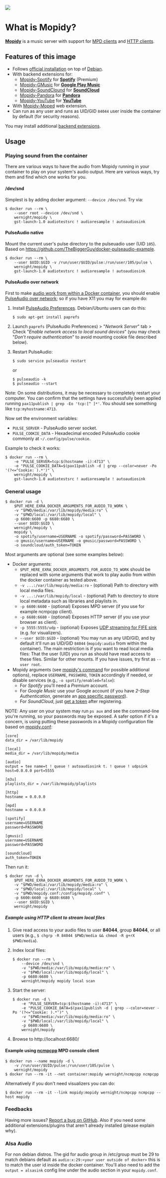 [![](https://images.microbadger.com/badges/image/wernight/mopidy.svg)](http://microbadger.com/images/wernight/mopidy "Get your own image badge on microbadger.com")

What is Mopidy?
===============

[**Mopidy**](https://www.mopidy.com/) is a music server with support for [MPD clients](https://docs.mopidy.com/en/latest/clients/mpd/) and [HTTP clients](https://docs.mopidy.com/en/latest/ext/web/#ext-web).

Features of this image
----------------------

  * Follows [official installation](https://docs.mopidy.com/en/latest/installation/debian/) on top of [Debian](https://registry.hub.docker.com/_/debian/).
  * With backend extensions for:
      * [Mopidy-Spotify](https://docs.mopidy.com/en/latest/ext/backends/#mopidy-spotify) for **[Spotify](https://www.spotify.com/us/)** (Premium)
      * [Mopidy-GMusic](https://docs.mopidy.com/en/latest/ext/backends/#mopidy-gmusic) for **[Google Play Music](https://play.google.com/music/listen)**
      * [Mopidy-SoundClound](https://docs.mopidy.com/en/latest/ext/backends/#mopidy-soundcloud) for **[SoundCloud](https://soundcloud.com/stream)**
      * [Mopidy-Pandora](https://github.com/rectalogic/mopidy-pandora) for **[Pandora](https://www.pandora.com/)**
      * [Mopidy-YouTube](https://docs.mopidy.com/en/latest/ext/backends/#mopidy-youtube) for **[YouTube](https://www.youtube.com)**
  * With [Mopidy-Moped](https://docs.mopidy.com/en/latest/ext/web/#mopidy-moped) web extension.
  * Can run as any user and runs as UID/GID `84044` user inside the container by default (for security reasons).

You may install additional [backend extensions](https://docs.mopidy.com/en/latest/ext/backends/).


Usage
-----

### Playing sound from the container

There are various ways to have the audio from Mopidy running in your container
to play on your system's audio output. Here are various ways, try them and find
which one works for you.

#### /dev/snd

Simplest is by adding docker argument: `--device /dev/snd`. Try via:

    $ docker run --rm \
        --user root --device /dev/snd \
        wernight/mopidy \
        gst-launch-1.0 audiotestsrc ! audioresample ! autoaudiosink

#### PulseAudio native

Mount the current user's pulse directory to the pulseuadio user (UID `105`).
Based on https://github.com/TheBiggerGuy/docker-pulseaudio-example.

    $ docker run --rm \
        --user $UID:$GID -v /run/user/$UID/pulse:/run/user/105/pulse \
        wernight/mopidy \
        gst-launch-1.0 audiotestsrc ! audioresample ! autoaudiosink

#### PulseAudio over network

First to make [audio work from within a Docker container](http://stackoverflow.com/q/28985714/167897),
you should enable [PulseAudio over network](https://wiki.freedesktop.org/www/Software/PulseAudio/Documentation/User/Network/);
so if you have X11 you may for example do:

 1. Install [PulseAudio Preferences](http://freedesktop.org/software/pulseaudio/paprefs/). Debian/Ubuntu users can do this:

        $ sudo apt-get install paprefs

 2. Launch `paprefs` (PulseAudio Preferences) > "*Network Server*" tab > Check "*Enable network access to local sound devices*" (you may check "*Don't require authentication*" to avoid mounting cookie file described below).

 3. Restart PulseAudio:

        $ sudo service pulseaudio restart

    or

        $ pulseaudio -k
        $ pulseaudio --start

Note: On some distributions, it may be necessary to completely restart your computer. You can confirm that the settings have successfully been applied running `pax11publish | grep -Eo 'tcp:[^ ]*'`. You should see something like `tcp:myhostname:4713`.

Now set the environment variables:

  * `PULSE_SERVER` - PulseAudio server socket.
  * `PULSE_COOKIE_DATA` - Hexadecimal encoded PulseAudio cookie commonly at `~/.config/pulse/cookie`.

Example to check it works:

    $ docker run --rm \
        -e "PULSE_SERVER=tcp:$(hostname -i):4713" \
        -e "PULSE_COOKIE_DATA=$(pax11publish -d | grep --color=never -Po '(?<=^Cookie: ).*')" \
        wernight/mopidy \
        gst-launch-1.0 audiotestsrc ! audioresample ! autoaudiosink

### General usage

    $ docker run -d \
        $PUT_HERE_EXRA_DOCKER_ARGUMENTS_FOR_AUDIO_TO_WORK \
        -v "$PWD/media:/var/lib/mopidy/media:ro" \
        -v "$PWD/local:/var/lib/mopidy/local" \
        -p 6600:6600 -p 6680:6680 \
        --user $UID:$GID \
        wernight/mopidy \
        mopidy \
        -o spotify/username=USERNAME -o spotify/password=PASSWORD \
        -o gmusic/username=USERNAME -o gmusic/password=PASSWORD \
        -o soundcloud/auth_token=TOKEN

Most arguments are optional (see some examples below):

  * Docker arguments:
      * `$PUT_HERE_EXRA_DOCKER_ARGUMENTS_FOR_AUDIO_TO_WORK` should be replaced
        with some arguments that work to play audio from within the docker
        container as tested above.
      * `-v ...:/var/lib/mopidy/media:ro` - (optional) Path to directory with local media files.
      * `-v ...:/var/lib/mopidy/local` - (optional) Path to directory to store local metadata such as libraries and playlists in.
      * `-p 6600:6600` - (optional) Exposes MPD server (if you use for example ncmpcpp client).
      * `-p 6680:6680` - (optional) Exposes HTTP server (if you use your browser as client).
      * `-p 5555:5555/udp` - (optional) Exposes [UDP streaming for FIFE sink](https://github.com/mopidy/mopidy/issues/775) (e.g. for visualizers).
      * `--user $UID:$GID` - (optional) You may run as any UID/GID, and by default it'll run as UID/GID `84044` (`mopidy:audio` from within the container).
        The main restriction is if you want to read local media files: That the user (UID) you run as should have read access to these files.
        Similar for other mounts. If you have issues, try first as `--user root`.
  * Mopidy arguments (see [mopidy's command](https://docs.mopidy.com/en/latest/command/) for possible additional options),
    replace `USERNAME`, `PASSWORD`, `TOKEN` accordingly if needed, or disable services (e.g., `-o spotify/enabled=false`):
      * For *Spotify* you'll need a *Premium* account.
      * For *Google Music* use your Google account (if you have *2-Step Authentication*, generate an [app specific password](https://security.google.com/settings/security/apppasswords)).
      * For *SoundCloud*, just [get a token](https://www.mopidy.com/authenticate/) after registering.

NOTE: Any user on your system may run `ps aux` and see the command-line you're running, so your passwords may be exposed.
A safer option if it's a concern, is using putting these passwords in a Mopidy configuration file based on [mopidy.conf](mopidy.conf):

    [core]
    data_dir = /var/lib/mopidy

    [local]
    media_dir = /var/lib/mopidy/media

    [audio]
    output = tee name=t ! queue ! autoaudiosink t. ! queue ! udpsink host=0.0.0.0 port=5555

    [m3u]
    playlists_dir = /var/lib/mopidy/playlists

    [http]
    hostname = 0.0.0.0

    [mpd]
    hostname = 0.0.0.0

    [spotify]
    username=USERNAME
    password=PASSWORD

    [gmusic]
    username=USERNAME
    password=PASSWORD

    [soundcloud]
    auth_token=TOKEN

Then run it:

    $ docker run -d \
        $PUT_HERE_EXRA_DOCKER_ARGUMENTS_FOR_AUDIO_TO_WORK \
        -v "$PWD/media:/var/lib/mopidy/media:ro" \
        -v "$PWD/local:/var/lib/mopidy/local" \
        -v "$PWD/mopidy.conf:/config/mopidy.conf" \
        -p 6600:6600 -p 6680:6680 \
        --user $UID:$GID \
        wernight/mopidy


##### Example using HTTP client to stream local files

 1. Give read access to your audio files to user **84044**, group **84044**, or all users (e.g., `$ chgrp -R 84044 $PWD/media && chmod -R g+rX $PWD/media`).
 2. Index local files:

        $ docker run --rm \
            --device /dev/snd \
            -v "$PWD/media:/var/lib/mopidy/media:ro" \
            -v "$PWD/local:/var/lib/mopidy/local" \
            -p 6680:6680 \
            wernight/mopidy mopidy local scan

 3. Start the server:

        $ docker run -d \
            -e "PULSE_SERVER=tcp:$(hostname -i):4713" \
            -e "PULSE_COOKIE_DATA=$(pax11publish -d | grep --color=never -Po '(?<=^Cookie: ).*')" \
            -v "$PWD/media:/var/lib/mopidy/media:ro" \
            -v "$PWD/local:/var/lib/mopidy/local" \
            -p 6680:6680 \
            wernight/mopidy

 4. Browse to http://localhost:6680/

#### Example using [ncmpcpp](https://docs.mopidy.com/en/latest/clients/mpd/#ncmpcpp) MPD console client

    $ docker run --name mopidy -d \
        -v /run/user/$UID/pulse:/run/user/105/pulse \
        wernight/mopidy
    $ docker run --rm -it --net container:mopidy wernight/ncmpcpp ncmpcpp

Alternatively if you don't need visualizers you can do:

    $ docker run --rm -it --link mopidy:mopidy wernight/ncmpcpp ncmpcpp --host mopidy


### Feedbacks

Having more issues? [Report a bug on GitHub](https://github.com/wernight/docker-mopidy/issues). Also if you need some additional extensions/plugins that aren't already installed (please explain why).


### Alsa Audio

For non debian distros. The gid for audio group in /etc/group must be 29 to match debians default as `audio:x:29:<your user outside of docker>` this is to match the user id inside the docker container. You'll also need to add the `output = alsasink` config line under the audio section in your `mopidy.conf`.
